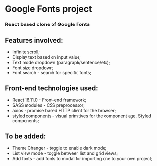# Google Fonts project

### React based clone of Google Fonts

## Features involved: 
* Infinite scroll;
* Display text based on input value;
* Text mode dropdown (paragraph/sentence/etc);
* Font size dropdown;
* Font search - search for specific fonts;

## Front-end technologies used: 
* React 16.11.0 - Front-end framework;
* SASS modules - CSS preprocessor;
* axios - promise based HTTP client for the browser;
* styled components - visual primitives for the component age. Styled components;

## To be added:
* Theme Changer - toggle to enable dark mode;
* List view mode - toggle between list and grid views;
* Add fonts - add fonts to modal for importing one to your own project;
